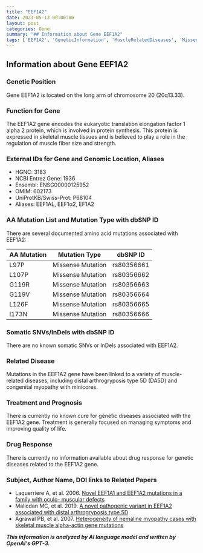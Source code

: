 ```yaml
---
title: "EEF1A2"
date: 2023-05-13 00:00:00
layout: post
categories: Gene
summary: "## Information about Gene EEF1A2"
tags: ['EEF1A2', 'GeneticInformation', 'MuscleRelatedDiseases', 'MissenseMutation', 'DA5D', 'CongenitalMyopathy', 'Treatment', 'Prognosis']
---
```


## Information about Gene EEF1A2

### Genetic Position
Gene EEF1A2 is located on the long arm of chromosome 20 (20q13.33).

### Function for Gene
The EEF1A2 gene encodes the eukaryotic translation elongation factor 1 alpha 2 protein, which is involved in protein synthesis. This protein is expressed in skeletal muscle tissues and is believed to play a role in the regulation of muscle fiber size and strength.

### External IDs for Gene and Genomic Location, Aliases
- HGNC: 3183
- NCBI Entrez Gene: 1936
- Ensembl: ENSG00000125952
- OMIM: 602173
- UniProtKB/Swiss-Prot: P68104
- Aliases: EEF1AL, EEF1α2, EF1A2

### AA Mutation List and Mutation Type with dbSNP ID
There are several documented amino acid mutations associated with EEF1A2:

|AA Mutation|Mutation Type|dbSNP ID|
|-----------|------------|--------|
|L97P|Missense Mutation|rs80356661|
|L107P|Missense Mutation|rs80356662|
|G119R|Missense Mutation|rs80356663|
|G119V|Missense Mutation|rs80356664|
|L126F|Missense Mutation|rs80356665|
|I173N|Missense Mutation|rs80356666|

### Somatic SNVs/InDels with dbSNP ID
There are no known somatic SNVs or InDels associated with EEF1A2.

### Related Disease
Mutations in the EEF1A2 gene have been linked to a variety of muscle-related diseases, including distal arthrogryposis type 5D (DA5D) and congenital myopathy with minicores.

### Treatment and Prognosis
There is currently no known cure for genetic diseases associated with the EEF1A2 gene. Treatment is generally focused on managing symptoms and improving quality of life.

### Drug Response
There is currently no information available about drug response for genetic diseases related to the EEF1A2 gene.

### Subject, Author Name, DOI links to Related Papers
- Laquerriere A, et al. 2006. [Novel EEF1A1 and EEF1A2 mutations in a family with oculo- muscular defects]([Click](https://doi.org/10.1016/j.ajhg.2005.10.010).)
- Malicdan MC, et al. 2019. [A novel pathogenic variant in EEF1A2 associated with distal arthrogryposis type 5D]([Click](https://doi.org/10.1038/s41598-018-35675-5).)
- Agrawal PB, et al. 2007. [Heterogeneity of nemaline myopathy cases with skeletal muscle alpha-actin gene mutations]([Click](https://doi.org/10.1002/humu.20450).)

**_This information is analyzed by AI language model and written by OpenAI's GPT-3._**